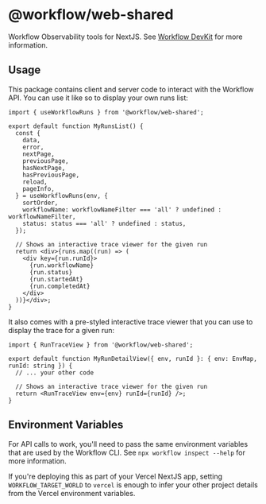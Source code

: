 # @workflow/web-shared

Workflow Observability tools for NextJS. See [Workflow DevKit](https://useworkflow.dev/docs/observability) for more information.

## Usage

This package contains client and server code to interact with the Workflow API.
You can use it like so to display your own runs list:

```tsx
import { useWorkflowRuns } from '@workflow/web-shared';

export default function MyRunsList() {
  const {
    data,
    error,
    nextPage,
    previousPage,
    hasNextPage,
    hasPreviousPage,
    reload,
    pageInfo,
  } = useWorkflowRuns(env, {
    sortOrder,
    workflowName: workflowNameFilter === 'all' ? undefined : workflowNameFilter,
    status: status === 'all' ? undefined : status,
  });

  // Shows an interactive trace viewer for the given run
  return <div>{runs.map((run) => (
    <div key={run.runId}>
      {run.workflowName}
      {run.status}
      {run.startedAt}
      {run.completedAt}
    </div>
  ))}</div>;
}
```

It also comes with a pre-styled interactive trace viewer that you can use to display the trace for a given run:

```tsx
import { RunTraceView } from '@workflow/web-shared';

export default function MyRunDetailView({ env, runId }: { env: EnvMap, runId: string }) {
  // ... your other code

  // Shows an interactive trace viewer for the given run
  return <RunTraceView env={env} runId={runId} />;
}
```

## Environment Variables

For API calls to work, you'll need to pass the same environment variables that are used by the Workflow CLI.
See `npx workflow inspect --help` for more information.

If you're deploying this as part of your Vercel NextJS app, setting `WORKFLOW_TARGET_WORLD` to `vercel` is enough
to infer your other project details from the Vercel environment variables.
